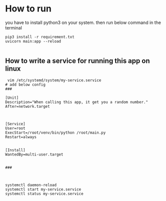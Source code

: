 # How to run

you have to install python3 on your system.
then run below command in the terminal

```
pip3 install -r requirement.txt
uvicorn main:app --reload


```


## How to write a service for running this app on linux

```
 vim /etc/systemd/system/my-service.service
# add below config
### 

[Unit]
Description="When calling this app, it get you a random number."
After=network.target



[Service]
User=root
ExecStart=/root/venv/bin/python /root/main.py
Restart=always


[Install]
WantedBy=multi-user.target


###


```

```

systemctl daemon-reload
systemctl start my-service.service
systemctl status my-service.service

```